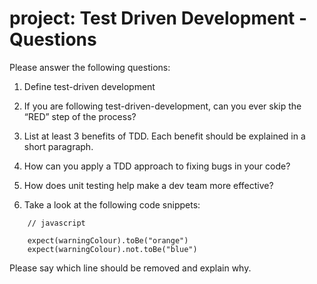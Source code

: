 # project: Test Driven Development - Questions

Please answer the following questions:

1. Define test-driven development

2. If you are following test-driven-development, can you ever skip the “RED” step of the process?

3. List at least 3 benefits of TDD. Each benefit should be explained in a short paragraph.

4. How can you apply a TDD approach to fixing bugs in your code?

5. How does unit testing help make a dev team more effective?

6. Take a look at the following code snippets:

```
    // javascript

    expect(warningColour).toBe("orange")
    expect(warningColour).not.toBe("blue")
```
Please say which line should be removed and explain why.